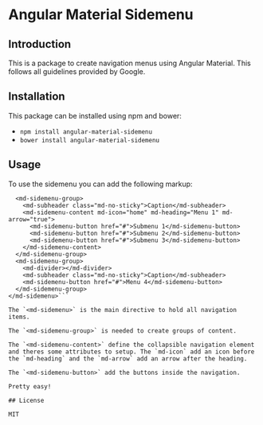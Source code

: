 # Angular Material Sidemenu

## Introduction

This is a package to create navigation menus using Angular Material. This follows all guidelines provided by Google.

## Installation

This package can be installed using npm and bower:

* `npm install angular-material-sidemenu`
* `bower install angular-material-sidemenu`

## Usage

To use the sidemenu you can add the following markup:
```<md-sidemenu locked="true">
  <md-sidemenu-group>
    <md-subheader class="md-no-sticky">Caption</md-subheader>
    <md-sidemenu-content md-icon="home" md-heading="Menu 1" md-arrow="true">
      <md-sidemenu-button href="#">Submenu 1</md-sidemenu-button>
      <md-sidemenu-button href="#">Submenu 2</md-sidemenu-button>
      <md-sidemenu-button href="#">Submenu 3</md-sidemenu-button>
    </md-sidemenu-content>
  </md-sidemenu-group>
  <md-sidemenu-group>
    <md-divider></md-divider>
    <md-subheader class="md-no-sticky">Caption</md-subheader>
    <md-sidemenu-button href="#">Menu 4</md-sidemenu-button>
  </md-sidemenu-group>
</md-sidemenu>```

The `<md-sidemenu>` is the main directive to hold all navigation items.

The `<md-sidemenu-group>` is needed to create groups of content.

The `<md-sidemenu-content>` define the collapsible navigation element and theres some attributes to setup. The `md-icon` add an icon before the `md-heading` and the `md-arrow` add an arrow after the heading.

The `<md-sidemenu-button>` add the buttons inside the navigation.

Pretty easy!

## License

MIT
